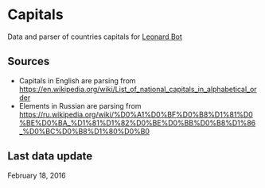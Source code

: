 # Capitals
Data and parser of countries capitals for [Leonard Bot](https://github.com/leonardbot/leonard)

## Sources
* Capitals in English are parsing from https://en.wikipedia.org/wiki/List_of_national_capitals_in_alphabetical_order
* Elements in Russian are parsing from https://ru.wikipedia.org/wiki/%D0%A1%D0%BF%D0%B8%D1%81%D0%BE%D0%BA_%D1%81%D1%82%D0%BE%D0%BB%D0%B8%D1%86_%D0%BC%D0%B8%D1%80%D0%B0

## Last data update
February 18, 2016
